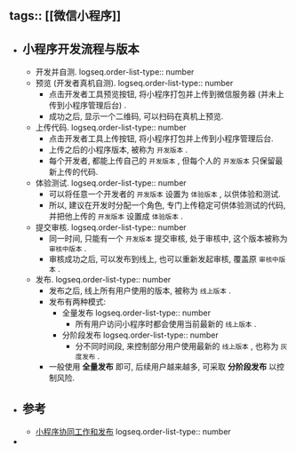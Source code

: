 tags:: [[微信小程序]]
---

- ## 小程序开发流程与版本
	- 开发并自测.
	  logseq.order-list-type:: number
	- 预览 (开发者真机自测).
	  logseq.order-list-type:: number
		- 点击开发者工具预览按钮, 将小程序打包并上传到微信服务器 (并未上传到小程序管理后台) .
		- 成功之后, 显示一个二维码, 可以扫码在真机上预览.
	- 上传代码.
	  logseq.order-list-type:: number
		- 点击开发者工具上传按钮, 将小程序打包并上传到小程序管理后台.
		- 上传之后的小程序版本, 被称为 `开发版本` .
		- 每个开发者, 都能上传自己的 `开发版本` , 但每个人的 `开发版本` 只保留最新上传的代码.
	- 体验测试.
	  logseq.order-list-type:: number
		- 可以将任意一个开发者的 `开发版本` 设置为 `体验版本` , 以供体验和测试.
		- 所以, 建议在开发时分配一个角色, 专门上传稳定可供体验测试的代码, 并把他上传的 `开发版本` 设置成 `体验版本` .
	- 提交审核.
	  logseq.order-list-type:: number
		- 同一时间, 只能有一个 `开发版本` 提交审核, 处于审核中, 这个版本被称为 `审核中版本` .
		- 审核成功之后, 可以发布到线上, 也可以重新发起审核, 覆盖原 `审核中版本` .
	- 发布.
	  logseq.order-list-type:: number
		- 发布之后, 线上所有用户使用的版本, 被称为 `线上版本` .
		- 发布有两种模式:
			- 全量发布
			  logseq.order-list-type:: number
				- 所有用户访问小程序时都会使用当前最新的 `线上版本` .
			- 分阶段发布
			  logseq.order-list-type:: number
				- 分不同时间段, 来控制部分用户使用最新的 `线上版本` , 也称为 `灰度发布` .
		- 一般使用 **全量发布** 即可, 后续用户越来越多, 可采取 **分阶段发布** 以控制风险.
- ## 参考
	- [小程序协同工作和发布](https://developers.weixin.qq.com/miniprogram/dev/framework/quickstart/release.html#%E5%8F%91%E5%B8%83%E4%B8%8A%E7%BA%BF)
	  logseq.order-list-type:: number
-